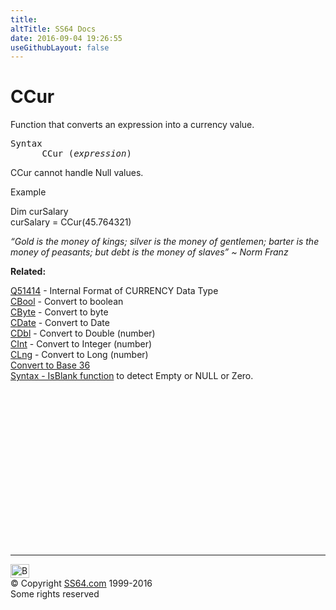 ```yaml
---
title:
altTitle: SS64 Docs
date: 2016-09-04 19:26:55
useGithubLayout: false
---
```

<!-- #BeginLibraryItem "/Library/head_vb.lbi" --><!-- #EndLibraryItem --><h1>CCur</h1> 
<p> Function that converts an expression into a currency value.</p>
<pre>Syntax
      CCur (<i>expression</i>)</pre>
<p>CCur cannot handle Null values.</p>
<p>Example</p>
<p class="code">Dim curSalary<br>curSalary = CCur(45.764321)</p>
<p class="quote"><i>“Gold is the money of kings; silver is the money of gentlemen; barter is the money of peasants; but debt is the money of slaves” ~ Norm Franz </i></p>
<p><b>Related:</b></p>
<p><a href="http://support.microsoft.com/kb/51414">Q51414</a> - Internal Format of CURRENCY Data Type<br>
<a href="cbool.html">CBool</a> - Convert to boolean <a href="cbyte.html"><br>
CByte</a> - Convert to byte <a href="ccur.html"><br>
</a><a href="cdate.html"> CDate</a> - Convert to Date <a href="cdbl.html"><br>
CDbl</a> - Convert to Double (number) <a href="chr.html"><br>
</a><a href="cint.html">CInt</a> - Convert to Integer (number) <a href="clng.html"><br>
CLng</a> - Convert to Long (number)<br>
<a href="../convert.html">Convert to Base 36</a><br>
<a href="syntax-null.html">Syntax - IsBlank function</a> to detect Empty or NULL or Zero.</p><!-- #BeginLibraryItem "/Library/foot_vb.lbi" --><p>
<!-- VB300 -->
<ins class="adsbygoogle" style="display:inline-block;width:300px;height:250px" data-ad-client="ca-pub-6140977852749469" data-ad-slot="1683739502"></ins>
<script>
(adsbygoogle = window.adsbygoogle || []).push({});
</script></p>
<hr>
<div id="bl" class="footer"><a href="ccur.html#"><img src="../images/top.png" width="30" height="22" alt="Back to the Top"></a></div>
<div id="br" class="footer, tagline">© Copyright <a href="../index.html">SS64.com</a> 1999-2016<br>
Some rights reserved</div><!-- #EndLibraryItem -->
